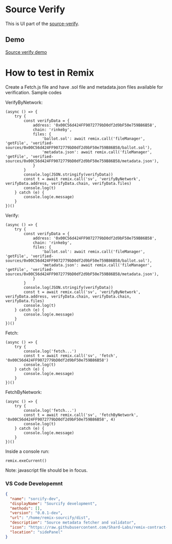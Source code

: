 # Source Verify

This is UI part of the [source-verify](https://github.com/ethereum/source-verify).

## Demo
[Source verify demo](https://streamable.com/q82v8x)


# How to test in Remix

Create a Fetch.js file and have .sol file and metadata.json files available for verification. Sample codes

VerifyByNetwork:

```
(async () => {
    try {
        const verifyData = {
            address: '0x00C56d424FF9072779bD0df2d9bF50e759B86B58',
            chain: 'rinkeby',
            files: {
                'ballot.sol': await remix.call('fileManager', 'getFile', 'verified-sources/0x00C56d424FF9072779bD0df2d9bF50e759B86B58/ballot.sol'),
                'metadata.json': await remix.call('fileManager', 'getFile', 'verified-sources/0x00C56d424FF9072779bD0df2d9bF50e759B86B58/metadata.json'),
            }
        }
        console.log(JSON.stringify(verifyData))
        const t = await remix.call('sv', 'verifyByNetwork', verifyData.address, verifyData.chain, verifyData.files)
        console.log(t)
    } catch (e) {
        console.log(e.message)
    }
})()
```

Verify:
```
(async () => {
    try {
        const verifyData = {
            address: '0x00C56d424FF9072779bD0df2d9bF50e759B86B58',
            chain: 'rinkeby',
            files: {
                'ballot.sol': await remix.call('fileManager', 'getFile', 'verified-sources/0x00C56d424FF9072779bD0df2d9bF50e759B86B58/ballot.sol'),
                'metadata.json': await remix.call('fileManager', 'getFile', 'verified-sources/0x00C56d424FF9072779bD0df2d9bF50e759B86B58/metadata.json'),
            }
        }
        console.log(JSON.stringify(verifyData))
        const t = await remix.call('sv', 'verifyByNetwork', verifyData.address, verifyData.chain, verifyData.chain, verifyData.files)
        console.log(t)
    } catch (e) {
        console.log(e.message)
    }
})()
```

Fetch:
```
(async () => {
    try {
        console.log('fetch...')
        const t = await remix.call('sv', 'fetch', '0x00C56d424FF9072779bD0df2d9bF50e759B86B58')
        console.log(t)
    } catch (e) {
        console.log(e.message)
    }
})()
```

FetchByNetwork:
```
(async () => {
    try {
        console.log('fetch...')
        const t = await remix.call('sv', 'fetchByNetwork', '0x00C56d424FF9072779bD0df2d9bF50e759B86B58', 4)
        console.log(t)
    } catch (e) {
        console.log(e.message)
    }
})()
```
Inside a console run: 
```
remix.exeCurrent()
```
Note: javascript file should be in focus.

### VS Code Developemnt
```json
{
  "name": "sorcify-dev",
  "displayName": "Sourcify development",
  "methods": [],
  "version": "0.0.1-dev",
  "url": "/home/remix-sourcify/dist",
  "description": "Source metadata fetcher and validator",
  "icon": "https://raw.githubusercontent.com/Shard-Labs/remix-contract-getter/master/public/sourcify.png",
  "location": "sidePanel"
}
```
